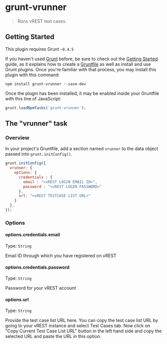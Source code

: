 # grunt-vrunner

> Runs vREST test cases.

## Getting Started
This plugin requires Grunt `~0.4.5`

If you haven't used [Grunt](http://gruntjs.com/) before, be sure to check out the [Getting Started](http://gruntjs.com/getting-started) guide, as it explains how to create a [Gruntfile](http://gruntjs.com/sample-gruntfile) as well as install and use Grunt plugins. Once you're familiar with that process, you may install this plugin with this command:

```shell
npm install grunt-vrunner --save-dev
```

Once the plugin has been installed, it may be enabled inside your Gruntfile with this line of JavaScript:

```js
grunt.loadNpmTasks('grunt-vrunner');
```

## The "vrunner" task

### Overview
In your project's Gruntfile, add a section named `vrunner` to the data object passed into `grunt.initConfig()`.

```js
grunt.initConfig({
  vrunner: {
    options: {
      credentials : {
        email : "<vREST LOGIN EMAIL ID>",
        password : "<vREST LOGIN PASSWORD>"
      },
      url: "<vREST TESTCASE LIST URL>"
    }
  },
});
```

### Options

#### options.credentials.email
Type: `String`

Email ID through which you have registered on vREST

#### options.credentials.password
Type: `String`

Password for your vREST account

#### options.url
Type: `String`

Provide the test case list URL here. You can copy the test case list URL by going to your vREST instance and select Test Cases tab. Now click on "Copy Current Test Case List URL" button in the left hand side and copy the selected URL and paste the URL in this option.